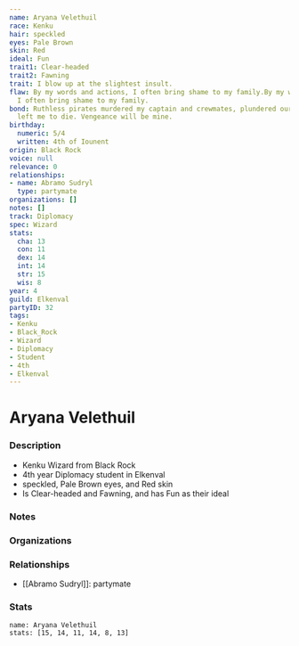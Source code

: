 ```yaml
---
name: Aryana Velethuil
race: Kenku
hair: speckled
eyes: Pale Brown
skin: Red
ideal: Fun
trait1: Clear-headed
trait2: Fawning
trait: I blow up at the slightest insult.
flaw: By my words and actions, I often bring shame to my family.By my words and actions,
  I often bring shame to my family.
bond: Ruthless pirates murdered my captain and crewmates, plundered our ship, and
  left me to die. Vengeance will be mine.
birthday:
  numeric: 5/4
  written: 4th of Iounent
origin: Black Rock
voice: null
relevance: 0
relationships:
- name: Abramo Sudryl
  type: partymate
organizations: []
notes: []
track: Diplomacy
spec: Wizard
stats:
  cha: 13
  con: 11
  dex: 14
  int: 14
  str: 15
  wis: 8
year: 4
guild: Elkenval
partyID: 32
tags:
- Kenku
- Black_Rock
- Wizard
- Diplomacy
- Student
- 4th
- Elkenval
---
```

# Aryana Velethuil
### Description
- Kenku Wizard from Black Rock
- 4th year Diplomacy student in Elkenval
- speckled, Pale Brown eyes, and Red skin
- Is Clear-headed and Fawning, and has Fun as their ideal

### Notes

### Organizations

### Relationships
- [[Abramo Sudryl]]: partymate

### Stats
```statblock
name: Aryana Velethuil
stats: [15, 14, 11, 14, 8, 13]
```